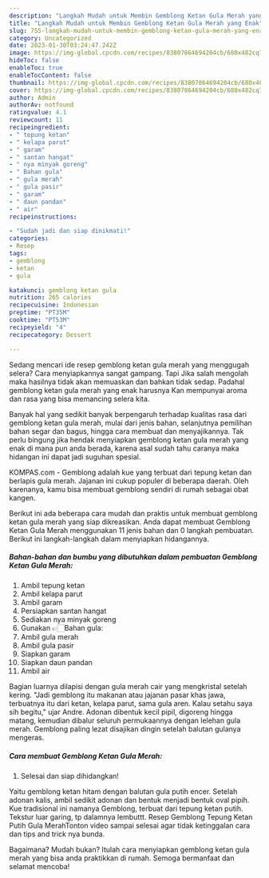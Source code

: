 ```yaml
---
description: "Langkah Mudah untuk Membin Gemblong Ketan Gula Merah yang Enak"
title: "Langkah Mudah untuk Membin Gemblong Ketan Gula Merah yang Enak"
slug: 755-langkah-mudah-untuk-membin-gemblong-ketan-gula-merah-yang-enak
category: Uncategorized
date: 2023-01-30T03:24:47.242Z
image: https://img-global.cpcdn.com/recipes/83807864694204cb/680x482cq70/gemblong-ketan-gula-merah-foto-resep-utama.jpg
hideToc: false
enableToc: true
enableTocContent: false
thumbnail: https://img-global.cpcdn.com/recipes/83807864694204cb/680x482cq70/gemblong-ketan-gula-merah-foto-resep-utama.jpg
cover: https://img-global.cpcdn.com/recipes/83807864694204cb/680x482cq70/gemblong-ketan-gula-merah-foto-resep-utama.jpg
author: Admin
authorAv: notfound
ratingvalue: 4.1
reviewcount: 11
recipeingredient:
- " tepung ketan"
- " kelapa parut"
- " garam"
- " santan hangat"
- " nya minyak goreng"
- " Bahan gula"
- " gula merah"
- " gula pasir"
- " garam"
- " daun pandan"
- " air"
recipeinstructions:

- "Sudah jadi dan siap dinikmati!"
categories:
- Resep
tags:
- gemblong
- ketan
- gula

katakunci: gemblong ketan gula 
nutrition: 265 calories
recipecuisine: Indonesian
preptime: "PT35M"
cooktime: "PT53M"
recipeyield: "4"
recipecategory: Dessert

---
```



Sedang mencari ide resep gemblong ketan gula merah yang menggugah selera? Cara menyiapkannya sangat gampang. Tapi Jika salah mengolah maka hasilnya tidak akan memuaskan dan bahkan tidak sedap. Padahal gemblong ketan gula merah yang enak harusnya Kan mempunyai aroma dan rasa yang bisa memancing selera kita.


Banyak hal yang sedikit banyak berpengaruh terhadap kualitas rasa dari gemblong ketan gula merah, mulai dari jenis bahan, selanjutnya pemilihan bahan segar dan bagus, hingga cara membuat dan menyajikannya. Tak perlu bingung jika hendak menyiapkan gemblong ketan gula merah yang enak di mana pun anda berada, karena asal sudah tahu caranya maka hidangan ini dapat jadi suguhan spesial.

KOMPAS.com - Gemblong adalah kue yang terbuat dari tepung ketan dan berlapis gula merah. Jajanan ini cukup populer di beberapa daerah. Oleh karenanya, kamu bisa membuat gemblong sendiri di rumah sebagai obat kangen.


Berikut ini ada beberapa cara mudah dan praktis untuk membuat gemblong ketan gula merah yang siap dikreasikan. Anda dapat membuat Gemblong Ketan Gula Merah menggunakan 11 jenis bahan dan 0 langkah pembuatan. Berikut ini langkah-langkah dalam menyiapkan hidangannya.

<!--inarticleads1-->

##### Bahan-bahan dan bumbu yang dibutuhkan dalam pembuatan Gemblong Ketan Gula Merah:

1. Ambil  tepung ketan
1. Ambil  kelapa parut
1. Ambil  garam
1. Persiapkan  santan hangat
1. Sediakan  nya minyak goreng
1. Gunakan  👉🏻Bahan gula:
1. Ambil  gula merah
1. Ambil  gula pasir
1. Siapkan  garam
1. Siapkan  daun pandan
1. Ambil  air


Bagian luarnya dilapisi dengan gula merah cair yang mengkristal setelah kering. &#34;Jadi gemblong itu makanan atau jajanan pasar khas jawa, terbuatnya itu dari ketan, kelapa parut, sama gula aren. Kalau setahu saya sih begitu,&#34; ujar Andre. Adonan dibentuk kecil pipil, digoreng hingga matang, kemudian dibalur seluruh permukaannya dengan lelehan gula merah. Gemblong paling lezat disajikan dingin setelah balutan gulanya mengeras. 

<!--inarticleads2-->

##### Cara membuat Gemblong Ketan Gula Merah:


1. Selesai dan siap dihidangkan!

Yaitu gemblong ketan hitam dengan balutan gula putih encer. Setelah adonan kalis, ambil sedikit adonan dan bentuk menjadi bentuk oval pipih. Kue tradisional ini namanya Gemblong, terbuat dari tepung ketan putih. Tekstur luar garing, tp dalamnya lembuttt. Resep Gemblong Tepung Ketan Putih Gula MerahTonton video sampai selesai agar tidak ketinggalan cara dan tips and trick nya bunda. 

Bagaimana? Mudah bukan? Itulah cara menyiapkan gemblong ketan gula merah yang bisa anda praktikkan di rumah. Semoga bermanfaat dan selamat mencoba!
